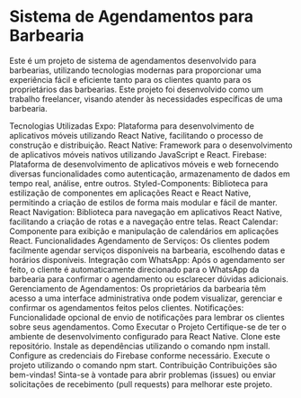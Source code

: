 <h1>Sistema de Agendamentos para Barbearia</h1>
Este é um projeto de sistema de agendamentos desenvolvido para barbearias, utilizando tecnologias modernas para proporcionar uma experiência fácil e eficiente tanto para os clientes quanto para os proprietários das barbearias. Este projeto foi desenvolvido como um trabalho freelancer, visando atender às necessidades específicas de uma barbearia.

Tecnologias Utilizadas
Expo: Plataforma para desenvolvimento de aplicativos móveis utilizando React Native, facilitando o processo de construção e distribuição.
React Native: Framework para o desenvolvimento de aplicativos móveis nativos utilizando JavaScript e React.
Firebase: Plataforma de desenvolvimento de aplicativos móveis e web fornecendo diversas funcionalidades como autenticação, armazenamento de dados em tempo real, análise, entre outros.
Styled-Components: Biblioteca para estilização de componentes em aplicações React e React Native, permitindo a criação de estilos de forma mais modular e fácil de manter.
React Navigation: Biblioteca para navegação em aplicativos React Native, facilitando a criação de rotas e a navegação entre telas.
React Calendar: Componente para exibição e manipulação de calendários em aplicações React.
Funcionalidades
Agendamento de Serviços: Os clientes podem facilmente agendar serviços disponíveis na barbearia, escolhendo datas e horários disponíveis.
Integração com WhatsApp: Após o agendamento ser feito, o cliente é automaticamente direcionado para o WhatsApp da barbearia para confirmar o agendamento ou esclarecer dúvidas adicionais.
Gerenciamento de Agendamentos: Os proprietários da barbearia têm acesso a uma interface administrativa onde podem visualizar, gerenciar e confirmar os agendamentos feitos pelos clientes.
Notificações: Funcionalidade opcional de envio de notificações para lembrar os clientes sobre seus agendamentos.
Como Executar o Projeto
Certifique-se de ter o ambiente de desenvolvimento configurado para React Native.
Clone este repositório.
Instale as dependências utilizando o comando npm install.
Configure as credenciais do Firebase conforme necessário.
Execute o projeto utilizando o comando npm start.
Contribuição
Contribuições são bem-vindas! Sinta-se à vontade para abrir problemas (issues) ou enviar solicitações de recebimento (pull requests) para melhorar este projeto.
